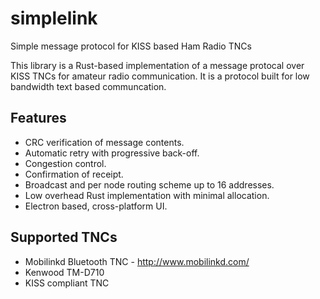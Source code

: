 # simplelink
Simple message protocol for KISS based Ham Radio TNCs

This library is a Rust-based implementation of a message protocal over KISS TNCs for amateur radio communication. It is a protocol built for low bandwidth text based communcation.

## Features
* CRC verification of message contents.
* Automatic retry with progressive back-off.
* Congestion control.
* Confirmation of receipt.
* Broadcast and per node routing scheme up to 16 addresses.
* Low overhead Rust implementation with minimal allocation.
* Electron based, cross-platform UI.

## Supported TNCs
* Mobilinkd Bluetooth TNC - http://www.mobilinkd.com/
* Kenwood TM-D710
* KISS compliant TNC
